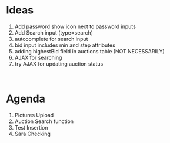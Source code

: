 # Ideas
1. Add password show icon next to password inputs
1. Add Search input (type=search)
1. autocomplete for search input
1. bid input includes min and step attributes
1. adding highestBid field in auctions table (NOT NECESSARILY)
1. AJAX for searching
1. try AJAX for updating auction status

<br>

# Agenda
1. Pictures Upload
1. Auction Search function
1. Test Insertion
1. Sara Checking